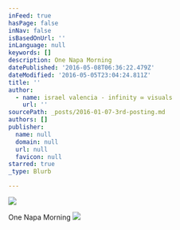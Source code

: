 ```yaml
---
inFeed: true
hasPage: false
inNav: false
isBasedOnUrl: ''
inLanguage: null
keywords: []
description: One Napa Morning
datePublished: '2016-05-08T06:36:22.479Z'
dateModified: '2016-05-05T23:04:24.811Z'
title: ''
author:
  - name: israel valencia - infinity ∞ visuals
    url: ''
sourcePath: _posts/2016-01-07-3rd-posting.md
authors: []
publisher:
  name: null
  domain: null
  url: null
  favicon: null
starred: true
_type: Blurb

---
```

![](https://s3-us-west-2.amazonaws.com/the-grid-img/p/dfc77b14f5873245b3cc169bc3cac661cdcd2a8a.png)

One Napa Morning
![](https://s3-us-west-2.amazonaws.com/the-grid-img/p/20ba30de5855554d6eb1e68009fbbbced60c248d.jpg)